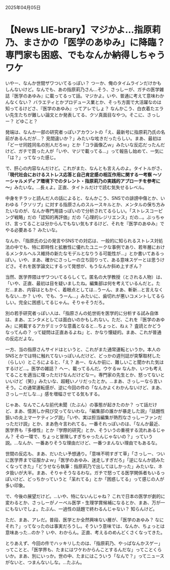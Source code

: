 2025年04月05日

# 【News LIE-brary】マジかよ…指原莉乃、まさかの「医学のあゆみ」に降臨？ 専門家も困惑、でもなんか納得しちゃうワケ

いやー、なんか世間ザワついてるっぽい？ つーか、俺のタイムラインだけかもしんないけど。なんでも、あの指原莉乃さん…そう、さっしーが、ガチの医学雑誌『医学のあゆみ』に載ってるって話。マジかよ。いや、普通に考えて意味わかんなくない？ バラエティとかプロデュース業とか、そっち方面で大活躍なのは知ってるけどさ、『医学のあゆみ』ってアレでしょ？ なんかこう、白衣着たエラい先生たちが難しい論文とか発表してる、クソ真面目なやつ。そこに、さっしー？ どゆこと？

発端は、なんか一部の研究者っぽいアカウントの「え、最新号に指原莉乃氏の名前があるんだが…？ 見間違いか？」みたいな呟きだったらしい。まあ、最初は「どーせ同姓同名の別人だろｗ」とか「コラ画像乙ｗ」みたいな反応だったんだけど、ガチで買った人が「いや、マジで載ってる…」って報告し始めて、一気に「は？」ってなった感じ。

で、肝心の内容なんだけど。これがまた、なんとも言えんのよ。タイトルがさ、「**現代社会におけるストレス応答と自己肯定感の相互作用に関する一考察 ～ソーシャルメディア環境下でのタレント・指原莉乃の実践的アプローチを参考に～**」みたいな。…長ぇよ。正直、タイトルだけで読む気失せるレベル。

中身をチラッと読んだ人の話によると、なんかこう、SNSでの誹謗中傷とか、いわゆる「クソリプ」に対する指原さんのスルースキルとか、メンタルの保ち方みたいなのが、なんか専門用語っぽいので分析されてるらしい。「ストレスコーピング戦略」だの「認知的再評価」だの「心理的レジリエンス」だの…。ぶっちゃけ、言ってることは分からんでもない気もするけど、それを『医学のあゆみ』でやる必要ある？ みたいな。

なんか、「指原氏の公の発言やSNSでの対応は、一般的に知られるストレス対処法の中でも、特に即時性と拡散性に優れたユニークな事例であり、若年層におけるメンタルヘルス維持の新たなモデルとなりうる可能性が…」とか書いてあるっぽい。いや、まあ、確かにさっしーの立ち回りって、ある意味スゲーとは思うけどさ。それを医学論文にするって発想が、もうなんか斜め上すぎん？

当然、医学界隈はザワついてるらしくて。匿名の大学教授（とされる人物）は、「いや、正直、最初は目を疑いましたね。編集部は何を考えているんだと。ただ…まあ、内容はともかく、着眼点としては…うーん、まあ、斬新…と言えなくもない…か？ いや、でも、うーん…」みたいに、歯切れが悪いコメントしてるらしい。完全に困惑してるじゃん。そりゃそうだろ。

別の若手研究者っぽい人は、「指原さんの処世術を医学的に分析する試み自体は、まあ、エンタメとしては面白いのかもしれない。ただ、これを『医学のあゆみ』に掲載するアカデミックな意義となると…ちょっと、ねぇ？ 査読とかどうなってんの？ って疑問は正直あるよね」と、かなり懐疑的。まあ、これが普通の反応だよな。

一方、当の指原さんサイドはというと、これがまた通常運転というか。本人のSNSとかでは特に触れてないっぽいんだけど、どっかの週刊誌が突撃取材した（らしい）ところによると、「え？ あー、なんか前に、難しいこと聞かれた気はするけど…。医学の雑誌？ へー、載ってるんだ。ウケるｗ なんか、いつも考えてることを適当に喋っただけなんだけどなー。専門家の先生とか、怒ってないといいけど（笑）」みたいな、超軽いノリだったとか。…まあ、さっしーなら言いそう。この通常運転感が、逆に今回の件の「なんかよくわかんないけど、まあ、さっしーだしな…」感を増幅させてる気もする。

じゃあ、なんでこんな前代未聞（たぶん）の事態が起きたのか？ って話だけど、まあ、憶測しか飛び交ってないわな。「編集部の誰かが暴走した説」「話題性狙いの炎上マーケティング説」「いや、実は担当編集が熱烈なさっしーファンだっただけ説」とか、まあ色々言われてる。一番それっぽいのは、「なんか最近、医学界も『多様性』とか『学際的研究』とか、そういうの重視する流れあるじゃん？ その一環で、ちょっと冒険しすぎちゃったんじゃないの？」っていう説。…なんか、一番ありそうな理由だけど、一番つまんない理由でもあるな。

世間の反応も、まあ、だいたい予想通り。「意味不明すぎて草」「さっしー、ついに医学界まで征服かよｗ」「医学のあゆみ、迷走しすぎだろ」「逆になんか読みたくなってきた」「どうせなら執筆：指原莉乃で出してほしかった」みたいな、ネタ扱いが大半。まあ、そりゃそうなるわな。ガチで怒ってる医学関係者もいるっぽいけど、どっちかっていうと「呆れてる」とか「困惑してる」って感じの人が多い印象。

で、今後の展望だけど。…いや、特にないんじゃね？ これで日本の医学が劇的に変わるとか、さっしーがノーベル医学・生理学賞候補になるとか、まあ、万が一にもないでしょ。たぶん、一過性の話題で終わるんじゃない？ 知らんけど。

ただ、まあ、アレだ。普段、医学とか全然興味ない層が、「医学のあゆみ？ なにそれ？」ってなったのは事実だろうし。そういう意味では、なんか、ちょっとは意味あった…のか？ いや、わからん。正直、考えるのめんどくさくなってきた。

とりあえず、今回の件でハッキリしたのは、「指原莉乃、やっぱなんかスゲー」ってことと、「医学界も、たまにはワケわからんことするんだな」ってことくらいか。まあ、別にいっか。世の中、たまにはこういう「なんで？」ってニュースがないと、つまんないしな。…たぶん。